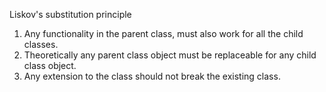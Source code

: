 Liskov's substitution principle
1. Any functionality in the parent class, must also work for all the
   child classes.
2. Theoretically any parent class object must be replaceable for
   any child class object.
3. Any extension to the class should not break the existing class.

